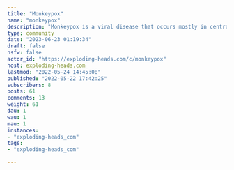```yaml
---
title: "Monkeypox" 
name: "monkeypox"
description: "Monkeypox is a viral disease that occurs mostly in central and western Africa. It is called monkeypox because it was first identified in laboratory monkeys. "
type: community
date: "2023-06-23 01:19:34"
draft: false
nsfw: false
actor_id: "https://exploding-heads.com/c/monkeypox"
host: exploding-heads.com
lastmod: "2022-05-24 14:45:08"
published: "2022-05-22 17:42:25"
subscribers: 8
posts: 61
comments: 13
weight: 61
dau: 1
wau: 1
mau: 1
instances:
- "exploding-heads_com"
tags: 
- "exploding-heads_com"

---
```


